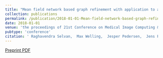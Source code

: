 ```yaml
---
title: "Mean field network based graph refinement with application to airway tree extraction"
collection: publications
permalink: /publication/2018-01-01-Mean-field-network-based-graph-refinement-with-application-to-airway-tree-extraction
date: 2018-01-01
venue: 'the proceedings of 21st Conference on Medical Image Computing &amp; Computer Assisted Intervention (MICCAI 2018), Grenada, Spain'
pubtype: 'conference'
citation: ' Raghavendra Selvan,  Max Welling,  Jesper Pedersen,  Jens Petersen,  Marleen Bruijne, &quot;Mean field network based graph refinement with application to airway tree extraction.&quot; In the proceedings of 21st Conference on Medical Image Computing &amp;amp; Computer Assisted Intervention (MICCAI 2018), Grenada, Spain (preprint), 2018.'
---
```

[Preprint PDF](https://arxiv.org/pdf/1804.03348)
